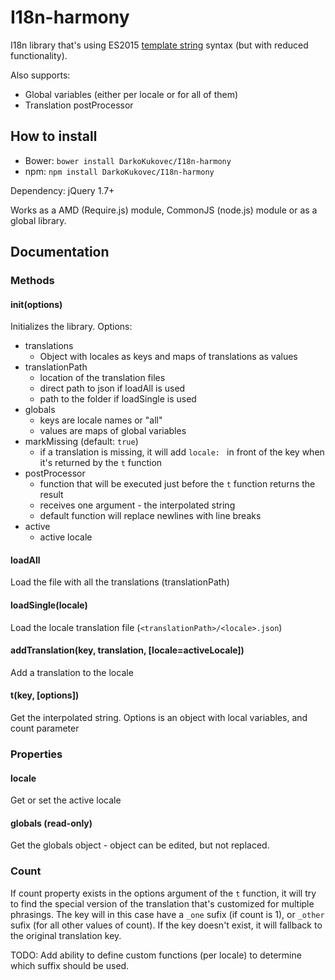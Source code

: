 # I18n-harmony

I18n library that's using ES2015 [template string](https://developer.mozilla.org/en/docs/Web/JavaScript/Reference/template_strings) syntax (but with reduced functionality).

Also supports:
* Global variables (either per locale or for all of them)
* Translation postProcessor

## How to install

* Bower: ``bower install DarkoKukovec/I18n-harmony``
* npm: ``npm install DarkoKukovec/I18n-harmony``

Dependency: jQuery 1.7+

Works as a AMD (Require.js) module, CommonJS (node.js) module or as a global library.

## Documentation

### Methods

#### init(options)
Initializes the library. Options:
* translations
  * Object with locales as keys and maps of translations as values
* translationPath
  * location of the translation files
  * direct path to json if loadAll is used
  * path to the folder if loadSingle is used
* globals
  * keys are locale names or "all"
  * values are maps of global variables
* markMissing (default: ``true``)
  * if a translation is missing, it will add ``locale: `` in front of the key when it's returned by the ``t`` function
* postProcessor
  * function that will be executed just before the ``t`` function returns the result
  * receives one argument - the interpolated string
  * default function will replace newlines with line breaks
* active
  * active locale

#### loadAll
Load the file with all the translations (translationPath)

#### loadSingle(locale)
Load the locale translation file (``<translationPath>/<locale>.json``)

#### addTranslation(key, translation, [locale=activeLocale])
Add a translation to the locale

#### t(key, [options])
Get the interpolated string. Options is an object with local variables, and count parameter

### Properties

#### locale
Get or set the active locale

#### globals (read-only)
Get the globals object - object can be edited, but not replaced.

### Count
If count property exists in the options argument of the ``t`` function, it will try to find the special version of the translation that's customized for multiple phrasings. The key will in this case have a ``_one`` sufix (if count is 1), or ``_other`` sufix (for all other values of count). If the key doesn't exist, it will fallback to the original translation key.

TODO: Add ability to define custom functions (per locale) to determine which suffix should be used.
